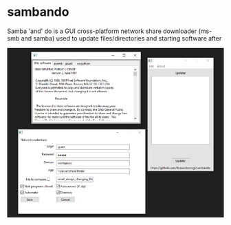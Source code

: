 # sambando
Samba 'and' do is a GUI cross-platform network share downloader (ms-smb and samba) used to update files/directories and starting software after

![Alt text](/screens.jpg?raw=true "Screens")
